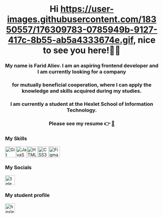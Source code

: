 
# <div align="center">Hi https://user-images.githubusercontent.com/18350557/176309783-0785949b-9127-417c-8b55-ab5a4333674e.gif, nice to see you here!👨‍💼</div>  
  
### <div align="center">My name is Farid Aliev. I am an aspiring frontend developer and I am currently looking for a company</div>

### <div align="center">for mutually beneficial cooperation, where I can apply the knowledge and skills acquired during my studies.</div>

### <div align="center">I am currently a student at the Hexlet School of Information Technology.</div>

### <div align="center">Please see my resume &#128073; <a href="https://cv.hexlet.io/ru/resumes/5047">&#128209;</a></div>





### My Skills

<p align="left">
<a href="https://git-scm.com/" target="_blank" rel="noreferrer"><img src="https://raw.githubusercontent.com/danielcranney/readme-generator/main/public/icons/skills/git-colored.svg" width="36" height="36" alt="Git" /></a><a href="https://developer.mozilla.org/en-US/docs/Web/JavaScript" target="_blank" rel="noreferrer"><img src="https://raw.githubusercontent.com/danielcranney/readme-generator/main/public/icons/skills/javascript-colored.svg" width="36" height="36" alt="JavaScript" /></a><a href="https://developer.mozilla.org/en-US/docs/Glossary/HTML5" target="_blank" rel="noreferrer"><img src="https://raw.githubusercontent.com/danielcranney/readme-generator/main/public/icons/skills/html5-colored.svg" width="36" height="36" alt="HTML5" /></a><a href="https://www.w3.org/TR/CSS/#css" target="_blank" rel="noreferrer"><img src="https://raw.githubusercontent.com/danielcranney/readme-generator/main/public/icons/skills/css3-colored.svg" width="36" height="36" alt="CSS3" /></a><a href="https://www.figma.com/" target="_blank" rel="noreferrer"><img src="https://raw.githubusercontent.com/danielcranney/readme-generator/main/public/icons/skills/figma-colored.svg" width="36" height="36" alt="Figma" /></a>
                    </p>

### My Socials

<p align="left">
  
  <a href="https://t.me/Blackagar_1997" rel="nofollow"><img src="https://user-images.githubusercontent.com/95209245/205297581-a8d5cac0-1a9c-431e-8ef3-9f554cee81c1.svg" alt="telegram" width="32" height="32" style="max-width: 100%;"></a>
</p>

### My student profile
<a href="https://ru.hexlet.io/u/kel-tuzed">
  <img class="icon" src="https://simpleicons.org/icons/hexlet.svg" width="32" height="32" alt="hexlet icon">
</a>


